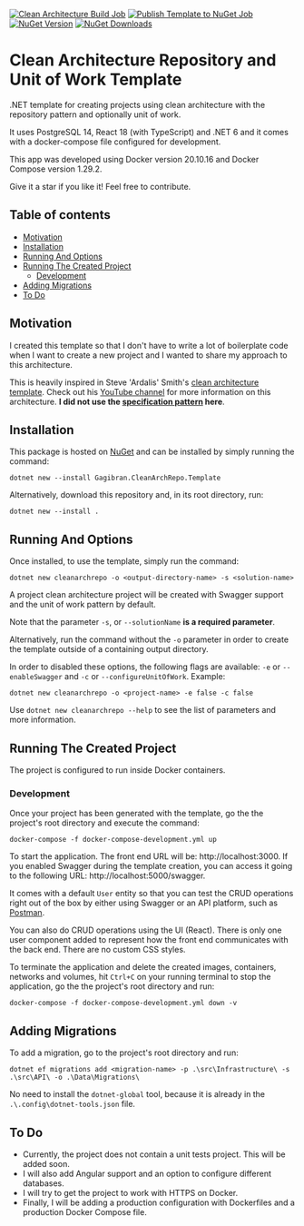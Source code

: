 [![Clean Architecture Build Job](https://github.com/gagibran/clean-architecture-repository-template/workflows/Clean%20Architecture%20Build%20Job/badge.svg)](https://github.com/gagibran/clean-architecture-repository-template/actions)
[![Publish Template to NuGet Job](https://github.com/gagibran/clean-architecture-repository-template/workflows/Publish%20Template%20to%20NuGet%20Job/badge.svg)](https://github.com/gagibran/clean-architecture-repository-template/actions)
[![NuGet Version](https://img.shields.io/nuget/v/Gagibran.CleanArchRepo.Template.svg)](https://www.nuget.org/packages/Gagibran.CleanArchRepo.Template)
[![NuGet Downloads](https://img.shields.io/nuget/dt/Gagibran.CleanArchRepo.Template.svg)](https://www.nuget.org/packages/Gagibran.CleanArchRepo.Template)

# Clean Architecture Repository and Unit of Work Template

.NET template for creating projects using clean architecture with the repository pattern and optionally unit of work.

It uses PostgreSQL 14, React 18 (with TypeScript) and .NET 6 and it comes with a docker-compose file configured for development.

This app was developed using Docker version 20.10.16 and Docker Compose version 1.29.2.

Give it a star if you like it! Feel free to contribute.

## Table of contents

- [Motivation](#motivation)
- [Installation](#installation)
- [Running And Options](#running-and-options)
- [Running The Created Project](#running-the-created-project)
    - [Development](#development)
- [Adding Migrations](#adding-migrations)
- [To Do](#to-do)

## Motivation

I created this template so that I don't have to write a lot of boilerplate code when I want to create a new project and I wanted to share my approach to this architecture.

This is heavily inspired in Steve 'Ardalis' Smith's [clean architecture template](https://github.com/ardalis/CleanArchitecture). Check out his [YouTube channel](https://www.youtube.com/c/Ardalis) for more information on this architecture. **I did not use the [specification pattern](https://www.youtube.com/watch?v=BgWWbBUWyig&t=146s) here**.

## Installation

This package is hosted on [NuGet](https://www.nuget.org/packages/Gagibran.CleanArchRepo.Template) and can be installed by simply running the command:

`dotnet new --install Gagibran.CleanArchRepo.Template`

Alternatively, download this repository and, in its root directory, run:

`dotnet new --install .`

## Running And Options

Once installed, to use the template, simply run the command:

`dotnet new cleanarchrepo -o <output-directory-name> -s <solution-name>`

A project clean architecture project will be created with Swagger support and the unit of work pattern by default.

Note that the parameter `-s`, or `--solutionName` **is a required parameter**.

Alternatively, run the command without the `-o` parameter in order to create the template outside of a containing output directory.

In order to disabled these options, the following flags are available: `-e` or `--enableSwagger` and `-c` or `--configureUnitOfWork`. Example:

`dotnet new cleanarchrepo -o <project-name> -e false -c false`

Use `dotnet new cleanarchrepo --help` to see the list of parameters and more information.

## Running The Created Project

The project is configured to run inside Docker containers.

### Development

Once your project has been generated with the template, go the the project's root directory and execute the command:

`docker-compose -f docker-compose-development.yml up`

To start the application. The front end URL will be: http://localhost:3000. If you enabled Swagger during the template creation, you can access it going to the following URL: http://localhost:5000/swagger.

It comes with a default `User` entity so that you can test the CRUD operations right out of the box by either using Swagger or an API platform, such as [Postman](https://www.postman.com/).

You can also do CRUD operations using the UI (React). There is only one user component added to represent how the front end communicates with the back end. There are no custom CSS styles.

To terminate the application and delete the created images, containers, networks and volumes, hit `Ctrl+C` on your running terminal to stop the application, go the the project's root directory and run:

`docker-compose -f docker-compose-development.yml down -v`

## Adding Migrations

To add a migration, go to the project's root directory and run:

`dotnet ef migrations add <migration-name> -p .\src\Infrastructure\ -s .\src\API\ -o .\Data\Migrations\`

No need to install the `dotnet-global` tool, because it is already in the `.\.config\dotnet-tools.json` file.

## To Do

- Currently, the project does not contain a unit tests project. This will be added soon.
- I will also add Angular support and an option to configure different databases.
- I will try to get the project to work with HTTPS on Docker.
- Finally, I will be adding a production configuration with Dockerfiles and a production Docker Compose file.
